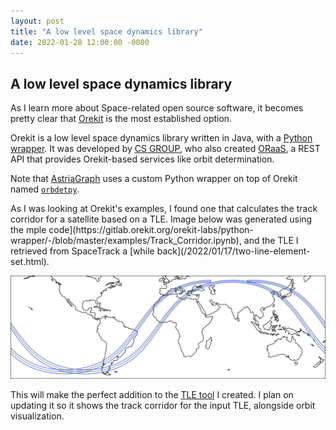 ```yaml
---
layout: post
title: "A low level space dynamics library"
date: 2022-01-28 12:00:00 -0000
---
```


## A low level space dynamics library

As I learn more about Space-related open source software, it becomes pretty clear
that [Orekit](https://www.orekit.org/) is the most established option. 

Orekit is a low level space dynamics library written in Java, with a
[Python wrapper](https://gitlab.orekit.org/orekit-labs/python-wrapper).
It was developed by [CS GROUP](https://www.csgroup.eu/en/), who also created
[ORaaS](https://oraas.orekit.space/), a REST API that provides Orekit-based
services like orbit determination.

Note that [AstriaGraph](http://astria.tacc.utexas.edu/AstriaGraph/) uses a custom
Python wrapper on top of Orekit named [`orbdetpy`](https://github.com/ut-astria/orbdetpy).

<a id="corridor" />
As I was looking at Orekit's examples, I found one that calculates the track
corridor for a satellite based on a TLE. Image below was generated using the
mple code](https://gitlab.orekit.org/orekit-labs/python-wrapper/-/blob/master/examples/Track_Corridor.ipynb),
and the TLE I retrieved from SpaceTrack a [while back](/2022/01/17/two-line-element-set.html).

<p align="center"> 
  <img src="/images/orekit-tle-corridor.png" title="Corridor visualization generated with Orekit" width="" />
</p>

This will make the perfect addition to the [TLE tool](http://api.thiago.pub:8080)
I created. I plan on updating it so it shows the track corridor for the input TLE,
alongside orbit visualization.
